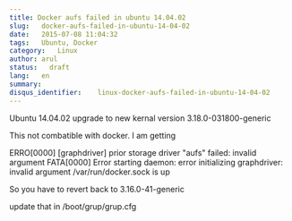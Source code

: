 ```yaml
---
title: Docker aufs failed in ubuntu 14.04.02
slug:   docker-aufs-failed-in-ubuntu-14-04-02
date:   2015-07-08 11:04:32
tags:   Ubuntu, Docker
category:   Linux
author: arul
status:   draft
lang:   en
summary:
disqus_identifier:    linux-docker-aufs-failed-in-ubuntu-14-04-02
---
```


Ubuntu 14.04.02 upgrade to new kernal version 3.18.0-031800-generic

This not combatible with docker. I am getting

ERRO\[0000\] \[graphdriver\] prior storage driver \"aufs\" failed:
invalid argument FATA\[0000\] Error starting daemon: error initializing
graphdriver: invalid argument /var/run/docker.sock is up

So you have to revert back to 3.16.0-41-generic

update that in /boot/grup/grup.cfg
